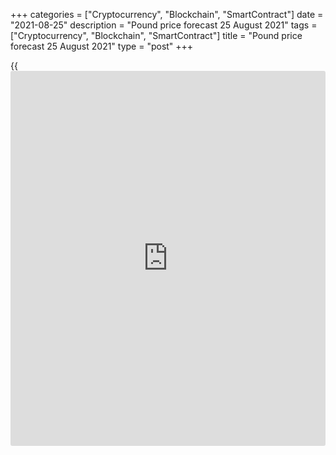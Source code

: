 +++
categories = ["Cryptocurrency", "Blockchain", "SmartContract"]
date = "2021-08-25"
description = "Pound price forecast 25 August 2021"
tags = ["Cryptocurrency", "Blockchain", "SmartContract"]
title = "Pound price forecast 25 August 2021"
type = "post"
+++

{{<iframe id="large-banner" src="https://www.bounty.group/#slide=2.0" width="100%" height="600" scrolling="no" style="border: 0px solid rgb(216, 221, 230); border-radius: 3px;">}}

2021-08-25

2021-08-25

Pound depends on dollar. Forecast as of 25.08.2021Dmitri Demidenko

A slowdown in the UK economy can cause a reduction in the rate of the
Bank of England's monetary normalization to a minimum. In such a
situation, much in the fate of [GBPUSD][1] begins to depend on the Fed.
Let us discuss the market outlook and make up a trading plan

## Weekly pound fundamental forecast

Times change. Once the pound was popular among buyers due to the
accelerated vaccination. The UK is now among the leaders in [terms](https://www.fintechee.com/terms/) of the
fully vaccinated population. At the same time, the slower increase in
the number of COVID-19 cases in Britain compared to the United States
does not worry [GBPUSD][1] traders. The government is doing everything
possible to accelerate economic growth. Despite the opening of the
economy, British citizens are in no hurry to spend money.

### Dynamics of global vaccination



 _Source: Nordea Markets._

What are the reasons for the slowdown in British inflation from 2.5% to
2%, the unexpected decline in retail sales by 2.5% for Bloomberg
experts, and the drop in the composite purchasing managers' index to a
6-month low? Is it all because of fears of the Delta variant or an
increased interest in the England national team at Euro 2020? Or is it
all due to the bad weather? According to Berenberg, the shortage of
staff is a bigger problem for the UK than COVID-19. Pantheon
Macroeconomics notes that supply is not the only bottleneck. Domestic
demand and export problems are starting to emerge. In the latter case,
Brexit is one of the reasons.

The slowdown in the economy could make adjustments to the BoE's plans to
get rid of monetary stimulus. Andrew Bailey and his colleagues intend to
raise the interest rate from 0.1% to 0.25% in 2022, and to 0.5% by the
end of 2023, after which they will stop reinvesting bond income. The BoE
balance will stabilize, and then will begin to decline due to the active
sale of securities with an increase in the rate to 1%. Monetary [policy](https://www.fintechee.com/policy/)
normalization is proceeding slowly. At the same time, the Delta variant
and the associated GDP slowdown can significantly affect the decrease in
the rate of normalization to the minimum.

### Dynamics of UK inflation rate and UK interest rate

 _Source: Trading Economics._

The problem with [GBPUSD][1] bulls is that the market has long been
determined to raise the interest rate in 2022, while the idea of
​​raising the federal funds rate next year is relatively recent. This
fact made traders turn their eyes to the US dollar and contributed to
the fall of the analyzed pair to the February lows. In addition, hedge
funds are reconsidering their views on COVID-19. Earlier, thanks to
vaccines, a quick victory over the pandemic was expected, which made it
possible to buy those currencies where vaccination is faster. Today
there is no such confidence.

### Weekly [GBPUSD][1] trading plan

In my opinion, whether old ideas come back or disappear depends on the
Fed's plans. If the Fed does everything right, the economy will continue
to grow, the labor market will recover, and inflation will slow down. On
the contrary, too fast or slow normalization of monetary [policy](https://www.fintechee.com/policy/) will
cause an economic recession or an unrestrained price increase. In this
regard, the speech of the head of the central bank in Jackson Hole is of
the utmost importance for all dollar pairs. Jerome Powell's lack of fear
of COVID-19 will encourage the [GBPUSD][1] bears to move ahead. Level
1.374 serves as a kind of limit for the pair. The inability of the bulls
to consolidate at the beforementioned level is a sign of their weakness
and a reason for sales.





## Price chart of GBPUSD in real time mode

The content of this article reflects the author’s opinion and does not
necessarily reflect the official position of LiteForex. The material
published on this page is provided for informational purposes only and
should not be considered as the provision of investment advice for the
purposes of Directive 2004/39/EC.

Rate this article:

{{value}}

( {{count}} {{title}} )

   1. my.liteforex.com/trading/chart?symbol=GBPUSD&returnUrl=true